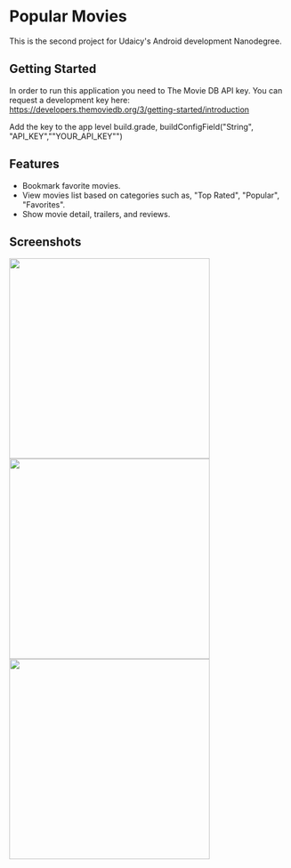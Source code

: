 # Popular Movies
This is the second project for Udaicy's Android development Nanodegree.

## Getting Started
In order to run this application you need to The Movie DB API key. You can request a development key here:
https://developers.themoviedb.org/3/getting-started/introduction

Add the key to the app level build.grade, buildConfigField("String", "API_KEY","\"YOUR_API_KEY\"")

## Features
- Bookmark favorite movies.
- View movies list based on categories such as, "Top Rated", "Popular", "Favorites".
- Show movie detail, trailers, and reviews.

## Screenshots 
<img src="https://user-images.githubusercontent.com/20021751/38431148-2b07019a-3978-11e8-94c4-eb944b5bce60.png" width="360">

<img src="https://user-images.githubusercontent.com/20021751/38431467-27ec8b46-3979-11e8-87ff-67567f3775bd.png" width="360">

<img src="https://user-images.githubusercontent.com/20021751/38431148-2b07019a-3978-11e8-94c4-eb944b5bce60.png" width="360">
